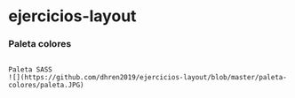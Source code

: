 # ejercicios-layout

### Paleta colores
```

Paleta SASS 
![](https://github.com/dhren2019/ejercicios-layout/blob/master/paleta-colores/paleta.JPG)

````
